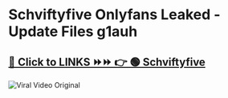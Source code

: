 
 # Schviftyfive Onlyfans Leaked - Update Files g1auh

## <h2><a href="https://clipsfans.com/Schviftyfive&ref=git">🔗 Click to LINKS ⏩⏩ 👉 🟢 Schviftyfive </a></h2>

<a href="https://clipsfans.com/Schviftyfive&ref=git" rel="nofollow" data-target="animated-image.originalLink"><img src="https://i.ibb.co.com/xMMVF88/686577567.gif" alt="Viral Video Original" style="max-width: 100%; display: inline-block;" data-target="animated-image.originalImage"></a>

